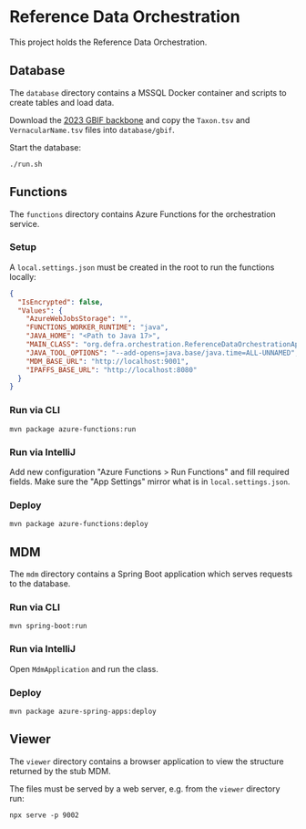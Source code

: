 # Reference Data Orchestration

This project holds the Reference Data Orchestration.

## Database

The `database` directory contains a MSSQL Docker container and scripts to create tables and load
data.

Download
the [2023 GBIF backbone](https://hosted-datasets.gbif.org/datasets/backbone/2023-08-28/backbone.zip)
and copy the `Taxon.tsv` and `VernacularName.tsv` files into `database/gbif`.

Start the database:

```shell
./run.sh
```

## Functions

The `functions` directory contains Azure Functions for the orchestration service.

### Setup

A `local.settings.json` must be created in the root to run the functions locally:

```json
{
  "IsEncrypted": false,
  "Values": {
    "AzureWebJobsStorage": "",
    "FUNCTIONS_WORKER_RUNTIME": "java",
    "JAVA_HOME": "<Path to Java 17>",
    "MAIN_CLASS": "org.defra.orchestration.ReferenceDataOrchestrationApplication",
    "JAVA_TOOL_OPTIONS": "--add-opens=java.base/java.time=ALL-UNNAMED",
    "MDM_BASE_URL": "http://localhost:9001",
    "IPAFFS_BASE_URL": "http://localhost:8080"
  }
}
```

### Run via CLI

```shell
mvn package azure-functions:run
```

### Run via IntelliJ

Add new configuration "Azure Functions > Run Functions" and fill required fields. Make sure the
"App Settings" mirror what is in `local.settings.json`.

### Deploy

```shell
mvn package azure-functions:deploy
```

## MDM

The `mdm` directory contains a Spring Boot application which serves requests to the database.

### Run via CLI

```shell
mvn spring-boot:run
```

### Run via IntelliJ

Open `MdmApplication` and run the class.

### Deploy

```shell
mvn package azure-spring-apps:deploy
```

## Viewer

The `viewer` directory contains a browser application to view the structure returned by the stub
MDM.

The files must be served by a web server, e.g. from the `viewer` directory run:

```shell
npx serve -p 9002
```
